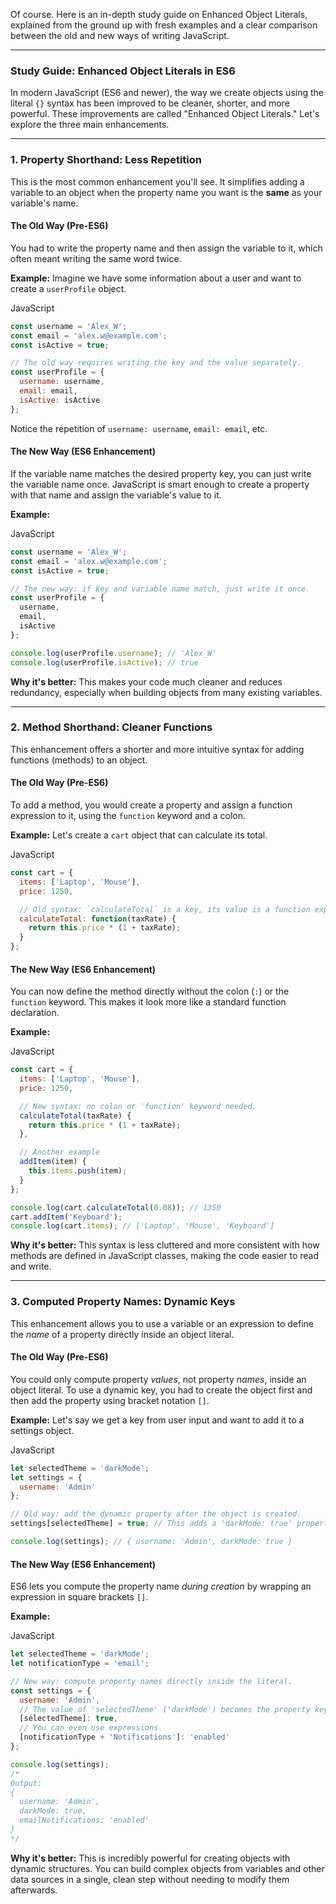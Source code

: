 Of course. Here is an in-depth study guide on Enhanced Object Literals, explained from the ground up with fresh examples and a clear comparison between the old and new ways of writing JavaScript.

---

### **Study Guide: Enhanced Object Literals in ES6**

In modern JavaScript (ES6 and newer), the way we create objects using the literal `{}` syntax has been improved to be cleaner, shorter, and more powerful. These improvements are called "Enhanced Object Literals." Let's explore the three main enhancements.

---

### **1. Property Shorthand: Less Repetition**

This is the most common enhancement you'll see. It simplifies adding a variable to an object when the property name you want is the **same** as your variable's name.

#### **The Old Way (Pre-ES6)**

You had to write the property name and then assign the variable to it, which often meant writing the same word twice.

**Example:** Imagine we have some information about a user and want to create a `userProfile` object.

JavaScript

```JavaScript
const username = 'Alex_W';
const email = 'alex.w@example.com';
const isActive = true;

// The old way requires writing the key and the value separately.
const userProfile = {
  username: username,
  email: email,
  isActive: isActive
};
```

Notice the repetition of `username: username`, `email: email`, etc.

#### **The New Way (ES6 Enhancement)**

If the variable name matches the desired property key, you can just write the variable name once. JavaScript is smart enough to create a property with that name and assign the variable's value to it.

**Example:**

JavaScript

```JavaScript
const username = 'Alex_W';
const email = 'alex.w@example.com';
const isActive = true;

// The new way: if key and variable name match, just write it once.
const userProfile = {
  username,
  email,
  isActive
};

console.log(userProfile.username); // 'Alex_W'
console.log(userProfile.isActive); // true
```

**Why it's better:** This makes your code much cleaner and reduces redundancy, especially when building objects from many existing variables.

---

### **2. Method Shorthand: Cleaner Functions**

This enhancement offers a shorter and more intuitive syntax for adding functions (methods) to an object.

#### **The Old Way (Pre-ES6)**

To add a method, you would create a property and assign a function expression to it, using the `function` keyword and a colon.

**Example:** Let's create a `cart` object that can calculate its total.

JavaScript

```JavaScript
const cart = {
  items: ['Laptop', 'Mouse'],
  price: 1250,

  // Old syntax: `calculateTotal` is a key, its value is a function expression.
  calculateTotal: function(taxRate) {
    return this.price * (1 + taxRate);
  }
};
```

#### **The New Way (ES6 Enhancement)**

You can now define the method directly without the colon (`:`) or the `function` keyword. This makes it look more like a standard function declaration.

**Example:**

JavaScript

```JavaScript
const cart = {
  items: ['Laptop', 'Mouse'],
  price: 1250,

  // New syntax: no colon or 'function' keyword needed.
  calculateTotal(taxRate) {
    return this.price * (1 + taxRate);
  },

  // Another example
  addItem(item) {
    this.items.push(item);
  }
};

console.log(cart.calculateTotal(0.08)); // 1350
cart.addItem('Keyboard');
console.log(cart.items); // ['Laptop', 'Mouse', 'Keyboard']
```

**Why it's better:** This syntax is less cluttered and more consistent with how methods are defined in JavaScript classes, making the code easier to read and write.

---

### **3. Computed Property Names: Dynamic Keys**

This enhancement allows you to use a variable or an expression to define the _name_ of a property directly inside an object literal.

#### **The Old Way (Pre-ES6)**

You could only compute property _values_, not property _names_, inside an object literal. To use a dynamic key, you had to create the object first and then add the property using bracket notation `[]`.

**Example:** Let's say we get a key from user input and want to add it to a settings object.

JavaScript

```JavaScript
let selectedTheme = 'darkMode';
let settings = {
  username: 'Admin'
};

// Old way: add the dynamic property after the object is created.
settings[selectedTheme] = true; // This adds a 'darkMode: true' property

console.log(settings); // { username: 'Admin', darkMode: true }
```

#### **The New Way (ES6 Enhancement)**

ES6 lets you compute the property name _during creation_ by wrapping an expression in square brackets `[]`.

**Example:**

JavaScript

```JavaScript
let selectedTheme = 'darkMode';
let notificationType = 'email';

// New way: compute property names directly inside the literal.
const settings = {
  username: 'Admin',
  // The value of 'selectedTheme' ('darkMode') becomes the property key.
  [selectedTheme]: true,
  // You can even use expressions.
  [notificationType + 'Notifications']: 'enabled'
};

console.log(settings);
/*
Output:
{
  username: 'Admin',
  darkMode: true,
  emailNotifications: 'enabled'
}
*/
```

**Why it's better:** This is incredibly powerful for creating objects with dynamic structures. You can build complex objects from variables and other data sources in a single, clean step without needing to modify them afterwards.